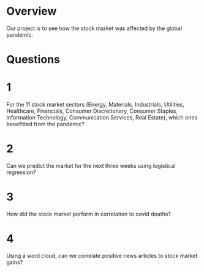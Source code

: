 # Overview
Our project is to see how the stock market was affected by the global pandemic.  

# Questions

# 1
For the 11 stock market sectors (Energy, Materials, Industrials, Utilities, Healthcare, Financials, Consumer Discretionary, Consumer Staples, Information Technology, Communication Services, Real Estate), which ones benefitted from the pandemic?

# 2
Can we predict the market for the next three weeks using logistical regression?

# 3
How did the stock market perform in correlation to covid deaths?

# 4
Using a word cloud, can we correlate positive news articles to stock market gains?

